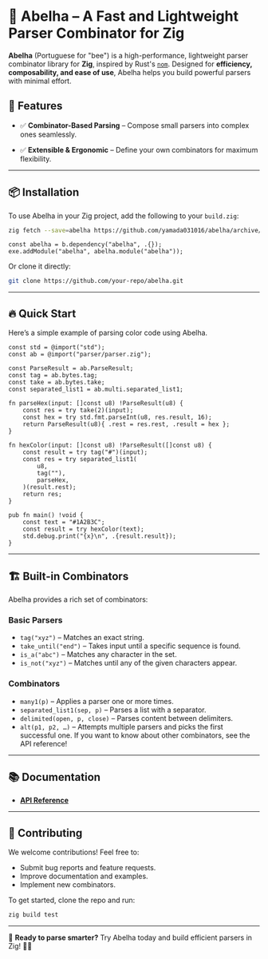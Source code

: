 # 🐝 Abelha – A Fast and Lightweight Parser Combinator for Zig

**Abelha** (Portuguese for "bee") is a high-performance, lightweight parser combinator library for **Zig**, inspired by Rust's [`nom`](https://github.com/rust-bakery/nom). Designed for **efficiency, composability, and ease of use**, Abelha helps you build powerful parsers with minimal effort.

## 🚀 Features

- ✅ **Combinator-Based Parsing** – Compose small parsers into complex ones seamlessly.
<!--- ✅ **Zero Allocation (Where Possible)** – Designed for performance and memory efficiency.-->
<!--- ✅ **Streaming & Incremental Parsing** – Handles large inputs efficiently.-->
<!--- ✅ **Flexible Error Handling** – Customizable error types for better debugging.-->
<!--- ✅ **Works with Raw Buffers** – Optimized for low-level parsing use cases.-->
- ✅ **Extensible & Ergonomic** – Define your own combinators for maximum flexibility.

---

## 📦 Installation

To use Abelha in your Zig project, add the following to your `build.zig`:
```sh
zig fetch --save=abelha https://github.com/yamada031016/abelha/archive/refs/heads/master.tar.gz
```

```zig
const abelha = b.dependency("abelha", .{});
exe.addModule("abelha", abelha.module("abelha"));
```

Or clone it directly:

```sh
git clone https://github.com/your-repo/abelha.git
```

---

## 🔥 Quick Start

Here’s a simple example of parsing color code using Abelha.

```zig
const std = @import("std");
const ab = @import("parser/parser.zig");

const ParseResult = ab.ParseResult;
const tag = ab.bytes.tag;
const take = ab.bytes.take;
const separated_list1 = ab.multi.separated_list1;

fn parseHex(input: []const u8) !ParseResult(u8) {
    const res = try take(2)(input);
    const hex = try std.fmt.parseInt(u8, res.result, 16);
    return ParseResult(u8){ .rest = res.rest, .result = hex };
}

fn hexColor(input: []const u8) !ParseResult([]const u8) {
    const result = try tag("#")(input);
    const res = try separated_list1(
        u8,
        tag(""),
        parseHex,
    )(result.rest);
    return res;
}

pub fn main() !void {
    const text = "#1A2B3C";
    const result = try hexColor(text);
    std.debug.print("{x}\n", .{result.result});
}
```

---

## 🏗️ Built-in Combinators

Abelha provides a rich set of combinators:

### **Basic Parsers**
- `tag("xyz")` – Matches an exact string.
- `take_until("end")` – Takes input until a specific sequence is found.
- `is_a("abc")` – Matches any character in the set.
- `is_not("xyz")` – Matches until any of the given characters appear.

### **Combinators**
- `many1(p)` – Applies a parser one or more times.
- `separated_list1(sep, p)` – Parses a list with a separator.
- `delimited(open, p, close)` – Parses content between delimiters.
- `alt(p1, p2, …)` – Attempts multiple parsers and picks the first successful one.
If you want to know about other combinators, see the API reference!

---

## 📚 Documentation

- **[API Reference]()**

---

## 🤝 Contributing

We welcome contributions! Feel free to:

- Submit bug reports and feature requests.
- Improve documentation and examples.
- Implement new combinators.

To get started, clone the repo and run:

```sh
zig build test
```

<!------->
<!---->
<!--## 💜 License-->
<!---->
<!--**MIT License** – Free to use, modify, and distribute.-->

---

🚀 **Ready to parse smarter?** Try Abelha today and build efficient parsers in Zig! 🐝✨
